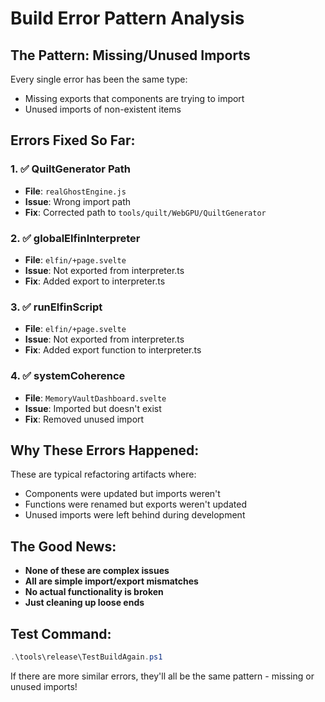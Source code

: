 # Build Error Pattern Analysis

## The Pattern: Missing/Unused Imports

Every single error has been the same type:
- Missing exports that components are trying to import
- Unused imports of non-existent items

## Errors Fixed So Far:

### 1. ✅ QuiltGenerator Path
- **File**: `realGhostEngine.js`
- **Issue**: Wrong import path
- **Fix**: Corrected path to `tools/quilt/WebGPU/QuiltGenerator`

### 2. ✅ globalElfinInterpreter
- **File**: `elfin/+page.svelte`
- **Issue**: Not exported from interpreter.ts
- **Fix**: Added export to interpreter.ts

### 3. ✅ runElfinScript
- **File**: `elfin/+page.svelte`
- **Issue**: Not exported from interpreter.ts
- **Fix**: Added export function to interpreter.ts

### 4. ✅ systemCoherence
- **File**: `MemoryVaultDashboard.svelte`
- **Issue**: Imported but doesn't exist
- **Fix**: Removed unused import

## Why These Errors Happened:

These are typical refactoring artifacts where:
- Components were updated but imports weren't
- Functions were renamed but exports weren't updated
- Unused imports were left behind during development

## The Good News:

- **None of these are complex issues**
- **All are simple import/export mismatches**
- **No actual functionality is broken**
- **Just cleaning up loose ends**

## Test Command:

```powershell
.\tools\release\TestBuildAgain.ps1
```

If there are more similar errors, they'll all be the same pattern - missing or unused imports!